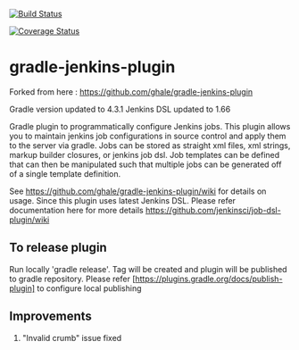 [![Build Status](https://travis-ci.org/crc83/gradle-jenkins-plugin.svg?branch=master)](https://travis-ci.org/crc83/gradle-jenkins-plugin.svg?branch=master)


[![Coverage Status](https://coveralls.io/repos/github/crc83/gradle-jenkins-plugin/badge.svg?branch=master)](https://coveralls.io/github/crc83/gradle-jenkins-plugin?branch=master)

gradle-jenkins-plugin
=====================

Forked from here : https://github.com/ghale/gradle-jenkins-plugin

Gradle version updated to 4.3.1
Jenkins DSL updated to 1.66

Gradle plugin to programmatically configure Jenkins jobs.  This plugin allows you to maintain jenkins job configurations in source control and apply them to the server via gradle.  Jobs can be stored as straight xml files, xml strings, markup builder closures, or jenkins job dsl.  Job templates can be defined that can then be manipulated such that multiple jobs can be generated off of a single template definition.

See https://github.com/ghale/gradle-jenkins-plugin/wiki for details on usage.
Since this plugin uses latest Jenkins DSL. Please refer documentation here for more details https://github.com/jenkinsci/job-dsl-plugin/wiki

To release plugin
----------------------
Run locally 'gradle release'.
Tag will be created and plugin will be published to gradle repository.
Please refer [https://plugins.gradle.org/docs/publish-plugin] to configure local publishing

Improvements
----------------------
1) "Invalid crumb" issue fixed
